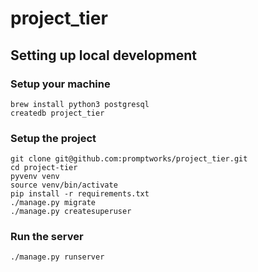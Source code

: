 project_tier
==================

## Setting up local development

### Setup your machine

```
brew install python3 postgresql
createdb project_tier
```

### Setup the project
```
git clone git@github.com:promptworks/project_tier.git
cd project-tier
pyvenv venv
source venv/bin/activate
pip install -r requirements.txt
./manage.py migrate
./manage.py createsuperuser
```

### Run the server
```
./manage.py runserver
```
